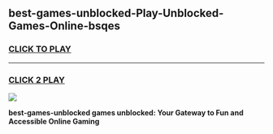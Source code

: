 
## best-games-unblocked-Play-Unblocked-Games-Online-bsqes
<h3>
<a href="https://premium76.site?title=best-games-unblocked&ref=24A">CLICK TO PLAY</a></h3>
<hr>

<h3>
<a href="https://premium76.site?title=best-games-unblocked&ref=24A">CLICK 2 PLAY</a>
  
</h3>

<a href="https://premium76.site?title=best-games-unblocked&ref=24A"><img src="https://clearcache.store/games.png"></a>


**best-games-unblocked games unblocked: Your Gateway to Fun and Accessible Online Gaming**
